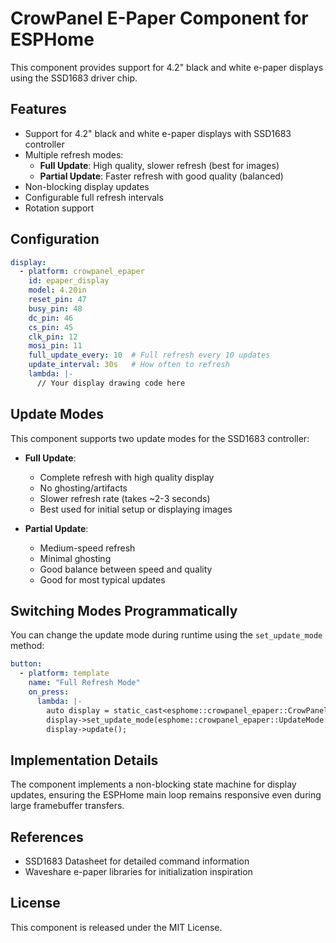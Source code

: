 # CrowPanel E-Paper Component for ESPHome

This component provides support for 4.2" black and white e-paper displays using the SSD1683 driver chip.

## Features

- Support for 4.2" black and white e-paper displays with SSD1683 controller
- Multiple refresh modes:
  - **Full Update**: High quality, slower refresh (best for images)
  - **Partial Update**: Faster refresh with good quality (balanced)
- Non-blocking display updates
- Configurable full refresh intervals
- Rotation support

## Configuration

```yaml
display:
  - platform: crowpanel_epaper
    id: epaper_display
    model: 4.20in
    reset_pin: 47
    busy_pin: 48
    dc_pin: 46
    cs_pin: 45
    clk_pin: 12
    mosi_pin: 11
    full_update_every: 10  # Full refresh every 10 updates
    update_interval: 30s   # How often to refresh
    lambda: |-
      // Your display drawing code here
```

## Update Modes

This component supports two update modes for the SSD1683 controller:

- **Full Update**:
  - Complete refresh with high quality display
  - No ghosting/artifacts
  - Slower refresh rate (takes ~2-3 seconds)
  - Best used for initial setup or displaying images

- **Partial Update**:
  - Medium-speed refresh
  - Minimal ghosting
  - Good balance between speed and quality
  - Good for most typical updates

## Switching Modes Programmatically

You can change the update mode during runtime using the `set_update_mode` method:

```yaml
button:
  - platform: template
    name: "Full Refresh Mode"
    on_press:
      lambda: |-
        auto display = static_cast<esphome::crowpanel_epaper::CrowPanelEPaperBase*>(id(epaper_display).get());
        display->set_update_mode(esphome::crowpanel_epaper::UpdateMode::FULL);
        display->update();
```

## Implementation Details

The component implements a non-blocking state machine for display updates, ensuring the ESPHome main loop remains responsive even during large framebuffer transfers.

## References

- SSD1683 Datasheet for detailed command information
- Waveshare e-paper libraries for initialization inspiration

## License

This component is released under the MIT License. 